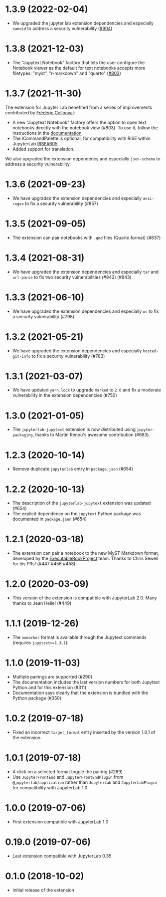 # 1.3.9 (2022-02-04)

- We upgraded the jupyter lab extension dependencies and especially `nanoid` to address a security vulnerability ([#904](https://github.com/mwouts/jupytext/issues/904))

# 1.3.8 (2021-12-03)

- The "Jupytext Notebook" factory that lets the user configure the Notebook viewer as the default for text notebooks accepts more filetypes: "myst", "r-markdown" and "quarto" ([#803](https://github.com/mwouts/jupytext/issues/803))

# 1.3.7 (2021-11-30)

The extension for Jupyter Lab benefited from a series of improvements contributed by [Frédéric Collonval](https://github.com/fcollonval):
- A new "Jupytext Notebook" factory offers the option to open text notebooks directly with the notebook view (#803). To use it, follow the instructions in the [documentation](https://github.com/mwouts/jupytext/blob/main/docs/index.md#Install).
- The ICommandPalette is optional, for compatibility with RISE within JupyterLab [RISE#605](https://github.com/damianavila/RISE/pull/605)
- Added support for translation.

We also upgraded the extension dependency and especially `json-schema` to address a security vulnerability.

# 1.3.6 (2021-09-23)

- We have upgraded the extension dependencies and especially `ansi-regex` to fix a security vulnerability (#857)

# 1.3.5 (2021-09-05)

- The extension can pair notebooks with `.qmd` files (Quarto format) (#837)

# 1.3.4 (2021-08-31)

- We have upgraded the extension dependencies and especially `tar` and `url-parse` to fix two security vulnerabilities (#842) (#843)

# 1.3.3 (2021-06-10)

- We have upgraded the extension dependencies and especially `ws` to fix a security vulnerability (#798)

# 1.3.2 (2021-05-21)

- We have upgraded the extension dependencies and especially `hosted-git-info` to fix a security vulnerability (#783)

# 1.3.1 (2021-03-07)

- We have updated `yarn.lock` to upgrade `marked` to `2.0` and fix a moderate vulnerability in the extension dependencies (#750)

# 1.3.0 (2021-01-05)

- The `jupyterlab-jupytext` extension is now distributed using `jupyter-packaging`, thanks to Martin Renou's awesome contribution (#683).

# 1.2.3 (2020-10-14)

- Remove duplicate `jupyterlab` entry in `package.json` (#654)

# 1.2.2 (2020-10-13)

- The description of the `jupyterlab-jupytext` extension was updated (#654)
- The explicit dependency on the `jupytext` Python package was documented in `package.json` (#654)

# 1.2.1 (2020-03-18)

- The extension can pair a notebook to the new MyST Markdown format, developed by the [ExecutableBookProject](https://github.com/ExecutableBookProject) team. Thanks to Chris Sewell for his PRs! (#447 #456 #458)

# 1.2.0 (2020-03-09)

- This version of the extension is compatible with JupyterLab 2.0. Many thanks to Jean Helie! (#449)

# 1.1.1 (2019-12-26)

- The `nomarker` format is available through the Jupytext commands (requires `jupytext>=1.3.1`).

# 1.1.0 (2019-11-03)

- Multiple pairings are supported (#290)
- The documentation includes the last version numbers for both Jupytext Python and for this extension (#311)
- Documentation says clearly that the extension is bundled with the Python package (#350)

# 1.0.2 (2019-07-18)

- Fixed an incorrect `target_format` entry inserted by the version 1.0.1 of the extension.

# 1.0.1 (2019-07-18)

- A click on a selected format toggle the pairing (#289)
- Use `JupyterFrontEnd` and `JupyterFrontEndPlugin` from `@jupyterlab/application` rather than `JupyterLab` and `JupyterLabPlugin` for compatibility with JupyterLab 1.0.

# 1.0.0 (2019-07-06)

- First extension compatible with JupyterLab 1.0

# 0.19.0 (2019-07-06)

- Last extension compatible with JupyterLab 0.35

# 0.1.0 (2018-10-02)

- Initial release of the extension
